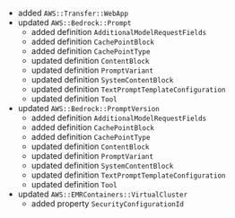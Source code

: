 - added `AWS::Transfer::WebApp`
- updated `AWS::Bedrock::Prompt`
  - added definition `AdditionalModelRequestFields`
  - added definition `CachePointBlock`
  - added definition `CachePointType`
  - updated definition `ContentBlock`
  - updated definition `PromptVariant`
  - updated definition `SystemContentBlock`
  - updated definition `TextPromptTemplateConfiguration`
  - updated definition `Tool`
- updated `AWS::Bedrock::PromptVersion`
  - added definition `AdditionalModelRequestFields`
  - added definition `CachePointBlock`
  - added definition `CachePointType`
  - updated definition `ContentBlock`
  - updated definition `PromptVariant`
  - updated definition `SystemContentBlock`
  - updated definition `TextPromptTemplateConfiguration`
  - updated definition `Tool`
- updated `AWS::EMRContainers::VirtualCluster`
  - added property `SecurityConfigurationId`
